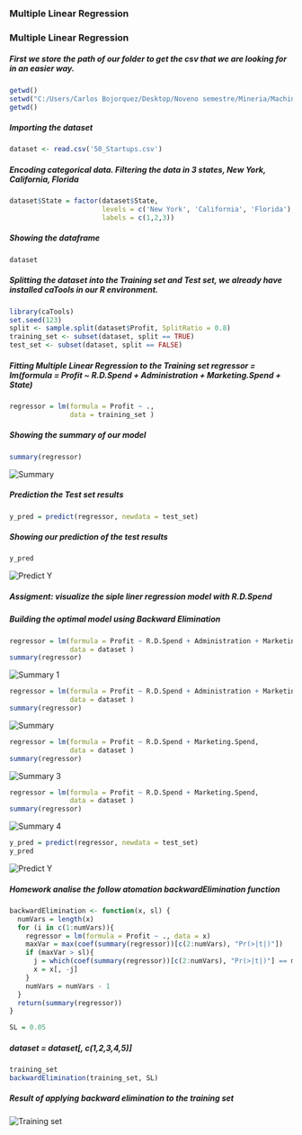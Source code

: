 ### Multiple Linear Regression

### Multiple Linear Regression

##### First we store the path of our folder to get the csv that we are looking for in an easier way.
```r
getwd()
setwd("C:/Users/Carlos Bojorquez/Desktop/Noveno semestre/Mineria/MachineLearning/MultipleLinearRegression")
getwd()
```

##### Importing the dataset
```r
dataset <- read.csv('50_Startups.csv')

```
##### Encoding categorical data. Filtering the data in 3 states, New York, California, Florida
```r
dataset$State = factor(dataset$State,
                       levels = c('New York', 'California', 'Florida'),
                       labels = c(1,2,3))
```
##### Showing the dataframe
```r
dataset
```

##### Splitting the dataset into the Training set and Test set, we already have installed caTools in our R environment.
```r
library(caTools)
set.seed(123)
split <- sample.split(dataset$Profit, SplitRatio = 0.8)
training_set <- subset(dataset, split == TRUE)
test_set <- subset(dataset, split == FALSE)
```

##### Fitting Multiple Linear Regression to the Training set regressor = lm(formula = Profit ~ R.D.Spend + Administration + Marketing.Spend + State)
```r
regressor = lm(formula = Profit ~ .,
               data = training_set )
```

##### Showing the summary of our model
```r
summary(regressor)

```
![Summary](https://lh3.googleusercontent.com/pw/ACtC-3dsrWmAkTeN4r-6c61RM7SKCwhq4QcGwuSAn2UL9U8pWos1tUWychLpKgN4H4y2EzzX1AxFEZ6CkeOgiBsoc_4D7tVgtkP101v92EW33V6wLVn6nsu49T38B0S6_TGJG49rrKWocPWkOqqI72J3ZDTB=w617-h460-no?authuser=1 "Summary")

##### Prediction the Test set results
```r
y_pred = predict(regressor, newdata = test_set)

```
##### Showing our prediction of the test results
```r
y_pred
```
![Predict Y](https://lh3.googleusercontent.com/pw/ACtC-3cUaAuTR77JrCCRDBhH_-756HuMKPm5eE4o_yZ8WYxa0Lmba-H6aAhQbQdHXywUcU02lMbP1SCZ5WyjuVPZJSfxy2WTpSLrjO63YHi0ZzOBRNIvbUYtx20AJt1GiQt_DvrnrLq_iWMOTxyRb6FCO1up=w986-h88-no?authuser=1 "Predict Y")

##### Assigment: visualize the siple liner regression model with R.D.Spend 

##### Building the optimal model using Backward Elimination
```r
regressor = lm(formula = Profit ~ R.D.Spend + Administration + Marketing.Spend + State,
               data = dataset )
summary(regressor)
```
![Summary 1](https://lh3.googleusercontent.com/pw/ACtC-3cziLkz1tp51orpakQCTzTNWOnxUs0_8Eu6IYWH6nyvQK1Wo2ZbUlctU0h1jo7FixYN3fQWwlWQWytGJJEyWo7LUbcMi6LnZle8TcSoC_4enclIMOtseXFNaUNAhWsS9uR21lG4x_wrYrvm97_Ew5kI=w687-h477-no?authuser=1 "Summary 1")

```r
regressor = lm(formula = Profit ~ R.D.Spend + Administration + Marketing.Spend,
               data = dataset )
summary(regressor)
```
![Summary](https://lh3.googleusercontent.com/pw/ACtC-3dArR-m4xuXY2BNkpGF3YioYvMkeoT8X6ZahFTyaKcwq_Ka_1rslAcm466NHdCcu1iR6Z_czxPS9reVcyETjac8Nzs8tZX0aWzV6ZUbJf0V9n_z8lxZ1-fSfhBJstFI2bvATMLSDk48Rf9d_Jp_-JcO=w668-h431-no?authuser=1 "Summary")

```r
regressor = lm(formula = Profit ~ R.D.Spend + Marketing.Spend,
               data = dataset )
summary(regressor)
```
![Summary 3](https://lh3.googleusercontent.com/pw/ACtC-3ft6ez4Q-gIm6h552r5maxQjC5G_lGdWQEPG8nBGok0Zs5oaTtdwD4hm-VboEXPmPx7l04QlDoHxjwGvzxhn3HvpPH7kYNs25lTvvVapCg-UsVikYuCbC612fDJS9xPV-OG6ulU7LHDO2aQz4ftsxug=w648-h390-no?authuser=1 "Summary 3")

```r
regressor = lm(formula = Profit ~ R.D.Spend + Marketing.Spend,
               data = dataset )
summary(regressor)
```
![Summary 4](https://lh3.googleusercontent.com/pw/ACtC-3fSrogDcARlvmbvvL5j6ZK2MNjQkhPXGaRYyFNfPyYf4xt92TWrQe2-liAlBQQ4gzZGZKNrEsUAUGuCj6JjfSUABH4bb4CSpWBDwsM9dgU3kpLHkXCAAG-rFeG6zlm9-r02sjVVcQzAP81kz3B4sb-c=w659-h384-no?authuser=1 "Summary 4")
```r
y_pred = predict(regressor, newdata = test_set)
y_pred
```
![Predict Y ](https://lh3.googleusercontent.com/pw/ACtC-3dA5q0D3jvAezpVgH6_L5iiLx44hITh_4AwxLLrz060ZbY1fBelnaKuS44cDq8z4UTsQRlfieh3JsbP6Z4DlUabfQwSHRLrKzcgwlHzSMdFLwx9HExPewmvTz3DDN313dre_6rLOPVMlPNazhiOE-MA=w986-h86-no?authuser=1 "Predict Y ")


##### Homework analise the follow atomation backwardElimination function 
```r
backwardElimination <- function(x, sl) {
  numVars = length(x)
  for (i in c(1:numVars)){
    regressor = lm(formula = Profit ~ ., data = x)
    maxVar = max(coef(summary(regressor))[c(2:numVars), "Pr(>|t|)"])
    if (maxVar > sl){
      j = which(coef(summary(regressor))[c(2:numVars), "Pr(>|t|)"] == maxVar)
      x = x[, -j]
    }
    numVars = numVars - 1
  }
  return(summary(regressor))
}

SL = 0.05
```
##### dataset = dataset[, c(1,2,3,4,5)]
```r
training_set
backwardElimination(training_set, SL)
```
##### Result of applying backward elimination to the training set
![Training set](https://lh3.googleusercontent.com/pw/ACtC-3fY_y4Jp800ATV7wwSoHe9KFVf1_o78l9vhDM2ML4vbCyot1Kf4XkfI3zOMq5rVEfV4LtWaCdJ2EGWA2aSWXSIpKjQO0OQR6jxRHYyq1Mg9oZSpcJ1i3XR2cgK6qGKMW9ygccCTb79looDEGndL1K8y=w617-h370-no?authuser=1 "Training set")